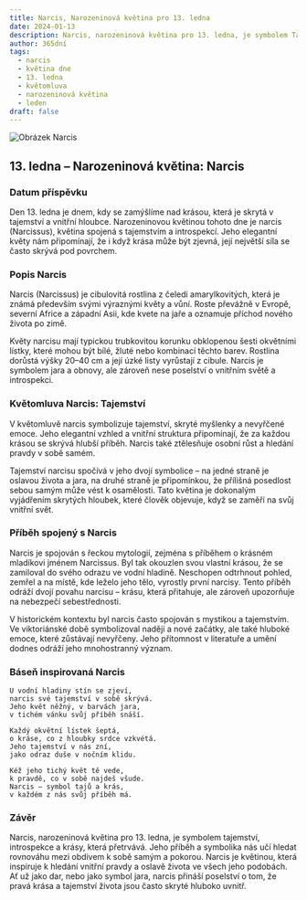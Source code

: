 ```yaml
---
title: Narcis, Narozeninová květina pro 13. ledna
date: 2024-01-13
description: Narcis, narozeninová květina pro 13. ledna, je symbolem Tajemství. Objevte její jedinečný význam, fascinující příběhy a poezii, která oslavuje její krásu.
author: 365dní
tags:
  - narcis
  - květina dne
  - 13. ledna
  - květomluva
  - narozeninová květina
  - leden
draft: false
---
```


![Obrázek Narcis](https://cdn.pixabay.com/photo/2021/04/06/19/20/daffodils-6157253_640.jpg#center)

## 13. ledna – Narozeninová květina: Narcis

### Datum příspěvku

Den 13. ledna je dnem, kdy se zamýšlíme nad krásou, která je skrytá v tajemství a vnitřní hloubce. Narozeninovou květinou tohoto dne je narcis (Narcissus), květina spojená s tajemstvím a introspekcí. Jeho elegantní květy nám připomínají, že i když krása může být zjevná, její největší síla se často skrývá pod povrchem.

### Popis Narcis

Narcis (Narcissus) je cibulovitá rostlina z čeledi amarylkovitých, která je známá především svými výraznými květy a vůní. Roste převážně v Evropě, severní Africe a západní Asii, kde kvete na jaře a oznamuje příchod nového života po zimě.

Květy narcisu mají typickou trubkovitou korunku obklopenou šesti okvětními lístky, které mohou být bílé, žluté nebo kombinací těchto barev. Rostlina dorůstá výšky 20–40 cm a její úzké listy vyrůstají z cibule. Narcis je symbolem jara a obnovy, ale zároveň nese poselství o vnitřním světě a introspekci.

### Květomluva Narcis: Tajemství

V květomluvě narcis symbolizuje tajemství, skryté myšlenky a nevyřčené emoce. Jeho elegantní vzhled a vnitřní struktura připomínají, že za každou krásou se skrývá hlubší příběh. Narcis také ztělesňuje osobní růst a hledání pravdy v sobě samém.

Tajemství narcisu spočívá v jeho dvojí symbolice – na jedné straně je oslavou života a jara, na druhé straně je připomínkou, že přílišná posedlost sebou samým může vést k osamělosti. Tato květina je dokonalým vyjádřením skrytých hloubek, které člověk objevuje, když se zaměří na svůj vnitřní svět.

### Příběh spojený s Narcis

Narcis je spojován s řeckou mytologií, zejména s příběhem o krásném mladíkovi jménem Narcissus. Byl tak okouzlen svou vlastní krásou, že se zamiloval do svého odrazu ve vodní hladině. Neschopen odtrhnout pohled, zemřel a na místě, kde leželo jeho tělo, vyrostly první narcisy. Tento příběh odráží dvojí povahu narcisu – krásu, která přitahuje, ale zároveň upozorňuje na nebezpečí sebestřednosti.

V historickém kontextu byl narcis často spojován s mystikou a tajemstvím. Ve viktoriánské době symbolizoval naději a nové začátky, ale také hluboké emoce, které zůstávají nevyřčeny. Jeho přítomnost v literatuře a umění dodnes odráží jeho mnohostranný význam.

### Báseň inspirovaná Narcis

```
U vodní hladiny stín se zjeví,  
narcis své tajemství v sobě skrývá.  
Jeho květ něžný, v barvách jara,  
v tichém vánku svůj příběh snáší.  

Každý okvětní lístek šeptá,  
o kráse, co z hloubky srdce vzkvétá.  
Jeho tajemství v nás zní,  
jako odraz duše v nočním klidu.  

Kéž jeho tichý květ tě vede,  
k pravdě, co v sobě najdeš všude.  
Narcis – symbol tajů a krás,  
v každém z nás svůj příběh má.  
```

### Závěr

Narcis, narozeninová květina pro 13. ledna, je symbolem tajemství, introspekce a krásy, která přetrvává. Jeho příběh a symbolika nás učí hledat rovnováhu mezi obdivem k sobě samým a pokorou. Narcis je květinou, která inspiruje k hledání vnitřní pravdy a oslavě života ve všech jeho podobách. Ať už jako dar, nebo jako symbol jara, narcis přináší poselství o tom, že pravá krása a tajemství života jsou často skryté hluboko uvnitř.